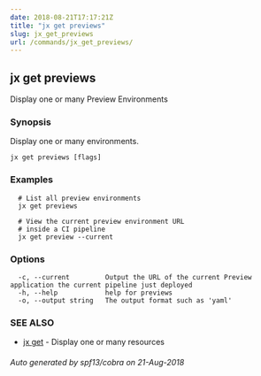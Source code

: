 ```yaml
---
date: 2018-08-21T17:17:21Z
title: "jx get previews"
slug: jx_get_previews
url: /commands/jx_get_previews/
---
```

## jx get previews

Display one or many Preview Environments

### Synopsis

Display one or many environments.

```
jx get previews [flags]
```

### Examples

```
  # List all preview environments
  jx get previews
  
  # View the current preview environment URL
  # inside a CI pipeline
  jx get preview --current
```

### Options

```
  -c, --current         Output the URL of the current Preview application the current pipeline just deployed
  -h, --help            help for previews
  -o, --output string   The output format such as 'yaml'
```

### SEE ALSO

* [jx get](/commands/jx_get/)	 - Display one or many resources

###### Auto generated by spf13/cobra on 21-Aug-2018
